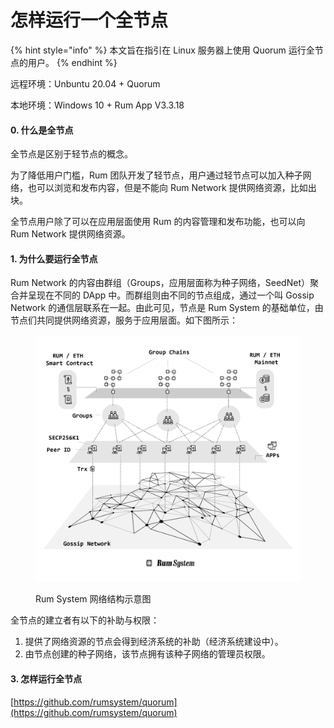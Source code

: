 # 怎样运行一个全节点

{% hint style="info" %}
本文旨在指引在 Linux 服务器上使用 Quorum 运行全节点的用户。&#x20;
{% endhint %}



远程环境：Unbuntu 20.04 + Quorum

本地环境：Windows 10 + Rum App V3.3.18



#### 0. 什么是全节点

全节点是区别于轻节点的概念。

为了降低用户门槛，Rum 团队开发了轻节点，用户通过轻节点可以加入种子网络，也可以浏览和发布内容，但是不能向 Rum Network 提供网络资源，比如出块。

全节点用户除了可以在应用层面使用 Rum 的内容管理和发布功能，也可以向 Rum Network 提供网络资源。

#### 1. 为什么要运行全节点

Rum Network 的内容由群组（Groups，应用层面称为种子网络，SeedNet）聚合并呈现在不同的 DApp 中。而群组则由不同的节点组成，通过一个叫 Gossip Network 的通信层联系在一起。由此可见，节点是 Rum System 的基础单位，由节点们共同提供网络资源，服务于应用层面。如下图所示：

<figure><img src=".gitbook/assets/image (1).png" alt=""><figcaption><p>Rum System 网络结构示意图</p></figcaption></figure>

全节点的建立者有以下的补助与权限：

1. 提供了网络资源的节点会得到经济系统的补助（经济系统建设中）。
2. 由节点创建的种子网络，该节点拥有该种子网络的管理员权限。

#### 3. 怎样运行全节点



[https://github.com/rumsystem/quorum](https://github.com/rumsystem/quorum)
